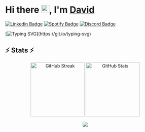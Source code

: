 <div>
   <h1>Hi there <img src="https://media.giphy.com/media/hvRJCLFzcasrR4ia7z/giphy.gif" width="25px">, I'm <a href="https://github.com/gdcho">David</a> </h1>
</div>

[![Linkedin Badge](https://img.shields.io/badge/-LinkedIn-0e76a8?style=flat-square&logo=Linkedin&logoColor=white)](https://linkedin.com/in/gdcho)
[![Spotify Badge](https://img.shields.io/badge/-Spotify-green?style=flat-square&logo=Spotify&logoColor=white&color=1db954)](https://open.spotify.com/user/22wp3udkqoekawynox5ztcphi?si=c9a3f6c28b024040)
[![Discord Badge](https://img.shields.io/badge/-Discord-7289DA?style=flat-square&logo=Discord&logoColor=white)](https://discord.gg/users/401554120370028555)

[![Typing SVG](https://readme-typing-svg.herokuapp.com?font=Roboto&weight=500&duration=4997&pause=500&color=49A3BC&background=14FF6400&width=433&height=70&lines=I+am+a+CST+Student+at+BCIT%2C+;a+UWaterloo+graduate%2C;and+an+aspiring+software+developer.)](https://git.io/typing-svg)

<h2>⚡ Stats ⚡</h2>

<p align="center">
  <img height="170" src="https://github-readme-streak-stats.herokuapp.com?user=gdcho&theme=react&hide_border=true" alt="GitHub Streak" />
  <img height="170" src="https://github-readme-stats.vercel.app/api?username=gdcho&show_icons=true&theme=react&hide_border=true" alt="GitHub Stats" />
</p>


<p align="center">
  <img src="https://capsule-render.vercel.app/api?type=waving&color=gradient&height=60&section=footer"/>
</p>
